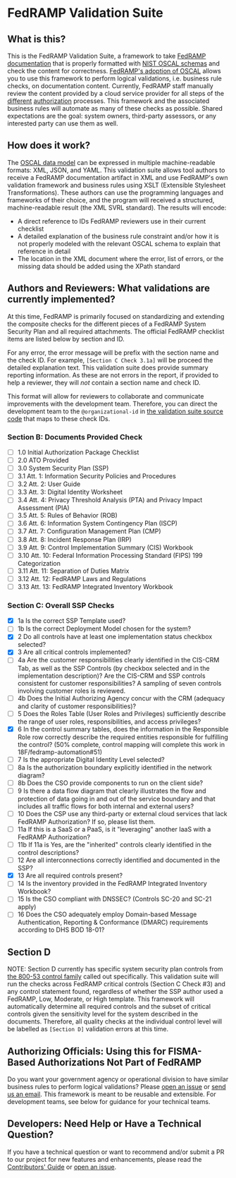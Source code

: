 # FedRAMP Validation Suite

## What is this?

This is the FedRAMP Validation Suite, a framework to take [FedRAMP documentation](https://www.fedramp.gov/templates/) that is properly formatted with [NIST OSCAL schemas](https://pages.nist.gov/OSCAL/) and check the content for correctness. [FedRAMP's adoption of OSCAL](https://www.youtube.com/watch?v=WCPkt56vZ-s) allows you to use this framework to perform logical validations, i.e. business rule checks, on documentation content. Currently, FedRAMP staff manually review the content provided by a cloud service provider for all steps of the [different](https://github.com/GSA/fedramp-gov/blob/master/assets/img/agency-auth.png) [authorization](https://github.com/GSA/fedramp-gov/blob/master/assets/img/ato-auth.png) processes. This framework and the associated business rules will automate as many of these checks as possible. Shared expectations are the goal: system owners, third-party assessors, or any interested party can use them as well.
## How does it work?

The [OSCAL data model](https://pages.nist.gov/OSCAL/documentation/schema/overview/) can be expressed in multiple machine-readable formats: XML, JSON, and YAML. This validation suite allows tool authors to receive a FedRAMP documentation artifact in XML and use FedRAMP's own validation framework and business rules using XSLT (Extensible Stylesheet Transformations). These authors can use the programming languages and frameworks of their choice, and the program will received a structured, machine-readable result (the XML SVRL standard). The results will encode:

- A direct reference to IDs FedRAMP reviewers use in their current checklist
- A detailed explanation of the business rule constraint and/or how it is not properly modeled with the relevant OSCAL schema to explain that reference in detail
- The location in the XML document where the error, list of errors, or the missing data should be added using the XPath standard

## Authors and Reviewers: What validations are currently implemented?

At this time, FedRAMP is primarily focused on standardizing and extending the composite checks for the different pieces of a FedRAMP System Security Plan and all required attachments. The official FedRAMP checklist items are listed below by section and ID.

For any error, the error message will be prefix with the section name and the check ID. For example, `[Section C Check 3.1a]` will be proceed the detailed explanation text. This validation suite does provide summary reporting information. As these are not errors in the report, if provided to help a reviewer, they will _not_ contain a section name and check ID.

This format will allow for reviewers to collaborate and communicate improvements with the development team. Therefore, you can direct the development team to the `@organizational-id` in [the validation suite source code](https://github.com/18F/fedramp-automation/blob/master/resources/validations/src/ssp.sch) that maps to these check IDs.
### Section B: Documents Provided Check

- [ ]  1.0	 Initial Authorization Package Checklist
- [ ]  2.0	 ATO Provided
- [ ]  3.0	 System Security Plan (SSP)
- [ ]  3.1	 Att. 1: Information Security Policies and Procedures
- [ ]  3.2	 Att. 2: User Guide
- [ ]  3.3	 Att. 3: Digital Identity Worksheet
- [ ]  3.4	 Att. 4: Privacy Threshold Analysis (PTA) and Privacy Impact Assessment (PIA) 
- [ ]  3.5	 Att. 5: Rules of Behavior (ROB)
- [ ]  3.6	 Att. 6: Information System Contingency Plan (ISCP)
- [ ]  3.7	 Att. 7: Configuration Management Plan (CMP)
- [ ]  3.8	 Att. 8: Incident Response Plan (IRP)
- [ ]  3.9	 Att. 9: Control Implementation Summary (CIS) Workbook 
- [ ]  3.10 Att. 10: Federal Information Processing Standard (FIPS) 199 Categorization
- [ ]  3.11 Att. 11: Separation of Duties Matrix
- [ ]  3.12 Att. 12: FedRAMP Laws and Regulations
- [ ]  3.13 Att. 13: FedRAMP Integrated Inventory Workbook

### Section C: Overall SSP Checks

- [X]  1a Is the correct SSP Template used?
- [ ]  1b Is the correct Deployment Model chosen for the system? 
- [X]  2  Do all controls have at least one implementation status checkbox selected?
- [X]  3  Are all critical controls implemented?
- [ ]  4a Are the customer responsibilities clearly identified in the CIS-CRM Tab, as well as the SSP Controls (by checkbox selected and in the implementation description)?  Are the CIS-CRM and SSP controls consistent for customer responsibilities? A sampling of seven controls involving customer roles is reviewed.
- [ ]  4b Does the Initial Authorizing Agency concur with the CRM (adequacy and clarity of customer responsibilities)?
- [ ]  5  Does the Roles Table (User Roles and Privileges) sufficiently describe the range of user roles, responsibilities, and access privileges?
- [X]  6  In the control summary tables, does the information in the Responsible Role row correctly describe the required entities responsible for fulfilling the control? (50% complete, control mapping will complete this work in 18F/fedramp-automation#51)
- [ ]  7  Is the appropriate Digital Identity Level selected?
- [ ]  8a Is the authorization boundary explicitly identified in the network diagram?
- [ ]  8b Does the CSO provide components to run on the client side? 
- [ ]  9  Is there a data flow diagram that clearly illustrates the flow and protection of data going in and out of the service boundary and that includes all traffic flows for both internal and external users?
- [ ]  10 Does the CSP use any third-party or external cloud services that lack FedRAMP Authorization?
If so, please list them.
- [ ]  11a If this is a SaaS or a PaaS, is it "leveraging" another IaaS with a FedRAMP Authorization?
- [ ]  11b If 11a is Yes, are the "inherited" controls clearly identified in the control descriptions?
- [ ]  12  Are all interconnections correctly identified and documented in the SSP?
- [X]  13  Are all required controls present?
- [ ]  14  Is the inventory provided in the FedRAMP Integrated Inventory Workbook?
- [ ]  15  Is the CSO compliant with DNSSEC? (Controls SC-20 and SC-21 apply)
- [ ]  16  Does the CSO adequately employ Domain-based Message Authentication, Reporting & Conformance (DMARC) requirements according to DHS BOD 18-01?

## Section D

NOTE: Section D currently has specific system security plan controls from [the 800-53 control family](https://nvd.nist.gov/800-53) called out specifically. This validation suite will run the checks across FedRAMP critical controls (Section C Check #3) and any control statement found, regardless of whether the SSP author used a FedRAMP, Low, Moderate, or High template. This framework will automatically determine all required controls and the subset of critical controls given the sensitivity level for the system described in the documents. Therefore, all quality checks at the individual control level will be labelled as `[Section D]`  validation errors at this time.

## Authorizing Officials: Using this for FISMA-Based Authorizations Not Part of FedRAMP

Do you want your government agency or operational division to have similar business rules to perform logical validations? Please [open an issue](https://github.com/18F/fedramp-automation/issues/new/choose) or [send us an email](mailto:info@FedRAMP.gov). This framework is meant to be reusable and extensible. For development teams, see below for guidance for your technical teams.

## Developers: Need Help or Have a Technical Question?

If you have a technical question or want to recommend and/or submit a PR to our
project for new features and enhancements, please read the [Contributors' Guide](./CONTRIBUTING.md)
or [open an issue](https://github.com/18F/fedramp-automation/issues/new/choose).
